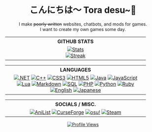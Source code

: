 <h1 align="center">こんにちは〜 Tora desu~🐯</h1>
<p align="center">I make <strike>poorly written</strike> websites, chatbots, and mods for games.<br />I want to create my own games some day.</p>

<!-- -------------------------------- Stats / Streak -------------------------------- -->

<table align="center">
  <tr>
    <th align="center">GITHUB STATS</th>
  </tr>
  <tr>
    <td align="center" width="440px">
      <a href="https://github.com/anuraghazra/github-readme-stats">
        <picture>
          <source media="(prefers-color-scheme: dark)" srcset="https://github-readme-stats.vercel.app/api?username=TehSeph&theme=github_dark&show_icons=true&rank_icon=github" />
          <source media="(prefers-color-scheme: light)" srcset="https://github-readme-stats.vercel.app/api?username=TehSeph&show_icons=true&rank_icon=github" />
          <img alt="Stats" src="https://github-readme-stats.vercel.app/api?username=TehSeph" />
        </picture>
      </a>
      <br />
      <a href="https://github.com/denvercoder1/github-readme-streak-stats">
        <picture>
          <source media="(prefers-color-scheme: dark)" srcset="https://github-readme-streak-stats.herokuapp.com?user=TehSeph&theme=github-dark-blue" />
          <source media="(prefers-color-scheme: light)" srcset="https://github-readme-streak-stats.herokuapp.com?user=TehSeph" />
          <img alt="Streak" src="https://github-readme-streak-stats.herokuapp.com?user=TehSeph" />
        </picture>
      </a>
    </td>
  </tr>
</table>

<!-- -------------------------------- Tools / Frameworks -------------------------------- -->

<!-- Soon :tm: -->

<!-- -------------------------------- Languages -------------------------------- -->

<table align="center">
  <tr>
    <th align="center">LANGUAGES</th>
  </tr>
  <tr>
    <td align="center" width="440px">
      <a href=""><img alt=".NET" src="https://img.shields.io/badge/C%23-%23512BD4?style=for-the-badge"></a>
      <a href=""><img alt="C++" src="https://img.shields.io/badge/C%2B%2B-%2300599C?style=for-the-badge"></a>
      <a href=""><img alt="CSS3" src="https://img.shields.io/badge/CSS-%231572B6?style=for-the-badge"></a>
      <a href=""><img alt="HTML5" src="https://img.shields.io/badge/HTML-%23E34F26?style=for-the-badge"></a>
      <a href=""><img alt="Java" src="https://img.shields.io/badge/Java-%230769AD?style=for-the-badge"></a>
      <a href=""><img alt="JavaScript" src="https://img.shields.io/badge/JavaScript-%23F7DF1E?style=for-the-badge"></a>
      <a href=""><img alt="Lua" src="https://img.shields.io/badge/Lua-%232C2D72?style=for-the-badge"></a>
      <a href=""><img alt="Markdown" src="https://img.shields.io/badge/Markdown-%23000000?style=for-the-badge"></a><!-- lol Irony -->
      <a href=""><img alt="SQL" src="https://img.shields.io/badge/SQL-%234479A1?style=for-the-badge"></a>
      <a href=""><img alt="PHP" src="https://img.shields.io/badge/PHP-%23777BB4?style=for-the-badge"></a>
      <a href=""><img alt="Python" src="https://img.shields.io/badge/Python-%233776AB?style=for-the-badge"></a>
      <a href=""><img alt="Ruby" src="https://img.shields.io/badge/Ruby-%23CC342D?style=for-the-badge"></a>
      <br />
      <a href=""><img alt="English" src="https://img.shields.io/badge/English-%23555555?style=for-the-badge"></a><!-- Native langauge, Me is can very fluent! -->
      <a href=""><img alt="Japanese" src="https://img.shields.io/badge/日本語-%23555555?style=for-the-badge"></a><!-- 15+ years self-taught, 私は日本語がまだ下手です。外人です。 -->
      <!--a href=""><img alt="German" src="https://img.shields.io/badge/Deutsch-%23555555?style=for-the-badge"></a><!-- 3 years highschool, Nicht gut. -->
    </td>
  </tr>
</table>

<!-- -------------------------------- Socials / Misc. -------------------------------- -->

<table align="center">
  <tr>
    <th align="center">SOCIALS / MISC.</th>
  </tr>
  <tr>
    <td align="center" width="440px">
      <!--a href=""><img alt="Discord" src="https://img.shields.io/badge/Discord-%235865F2?style=for-the-badge"></a-->
      <!--a href=""><img alt="Facebook" src="https://img.shields.io/badge/Facebook-%230866FF?style=for-the-badge"></a-->
      <!--a href=""><img alt="X(Twitter)" src="https://img.shields.io/badge/X(Twitter)-%23000000?style=for-the-badge"></a-->
      <!--a href=""><img alt="YouTube" src="https://img.shields.io/badge/YouTube-%23FF0000?style=for-the-badge"></a-->
      <!--a href=""><img alt="Twitch" src="https://img.shields.io/badge/Twitch-%239146FF?style=for-the-badge"></a-->
      <a href="https://anilist.co/user/Toranaado/"><img alt="AniList" src="https://img.shields.io/badge/AniList-%2302A9FF?style=for-the-badge&logo=anilist&logoColor=%23FFFFFF"></a>
      <a href="https://www.curseforge.com/members/tehseph"><img alt="CurseForge" src="https://img.shields.io/badge/CurseForge-%23F16436?style=for-the-badge&logo=curseforge&logoColor=%23FFFFFF"></a>
      <!--a href=""><img alt="Modrinth" src="https://img.shields.io/badge/Modrinth-%2300AF5C?style=for-the-badge"></a-->
      <!--a href=""><img alt="Nexus" src="https://img.shields.io/badge/Nexus-%23E6832B?style=for-the-badge"></a-->
      <a href="https://osu.ppy.sh/users/1482744"><img alt="osu!" src="https://img.shields.io/badge/osu!-%23FF66AA?style=for-the-badge&logo=osu&logoColor=%23FFFFFF"></a>
      <a href="https://steamcommunity.com/id/tehseph/"><img alt="Steam" src="https://img.shields.io/badge/Steam-%23000000?style=for-the-badge&logo=steam&logoColor=%23FFFFFF"></a>
      <!--a href=""><img alt="Patreon" src="https://img.shields.io/badge/Patreon-%23000000?style=for-the-badge"></a-->
      <!--a href=""><img alt="PayPal" src="https://img.shields.io/badge/PayPal-%23003087?style=for-the-badge"></a-->
      <!--a href=""><img alt="Ko-fi" src="https://img.shields.io/badge/Ko--fi-%23FF5E5B?style=for-the-badge"></a-->
    </td>
  </tr>
</table>

<!-- -------------------------------- Profile Views -------------------------------- -->

<p align="center">
  <a href="https://github.com/antonkomarev/github-profile-views-counter">
    <img alt="Profile Views" src="https://komarev.com/ghpvc/?username=TehSeph&color=orange&style=for-the-badge" />
  </a>
</p>
